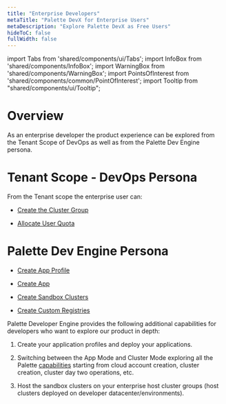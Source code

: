 ```yaml
---
title: "Enterprise Developers"
metaTitle: "Palette DevX for Enterprise Users"
metaDescription: "Explore Palette DevX as Free Users"
hideToC: false
fullWidth: false
---
```


import Tabs from 'shared/components/ui/Tabs';
import InfoBox from 'shared/components/InfoBox';
import WarningBox from 'shared/components/WarningBox';
import PointsOfInterest from 'shared/components/common/PointOfInterest';
import Tooltip from "shared/components/ui/Tooltip";



# Overview

As an enterprise developer the product experience can be explored from the Tenant Scope of DevOps as well as from the Palette Dev Engine persona. 

# Tenant Scope - DevOps Persona

From the Tenant scope the enterprise user can:

* [Create the Cluster Group](/devx/cluster-groups)


* [Allocate User Quota](/devx/resource-quota)


# Palette Dev Engine Persona

 * [Create App Profile](/devx/app-profile)

 * [Create App](/devx/apps)

 * [Create Sandbox Clusters](/devx/nested-clusters)

 * [Create Custom Registries](/devx/registries)


<InfoBox>

Palette Developer Engine provides the following additional capabilities for developers who want to explore our product in depth:

1. Create your application profiles and deploy your applications.


2. Switching between the App Mode and Cluster Mode exploring all the Palette [capabilities](/getting-started) starting from cloud account creation, cluster creation, cluster day two operations, etc.


3. Host the sandbox clusters on your enterprise host cluster groups (host clusters deployed on developer datacenter/environments).

</InfoBox>


